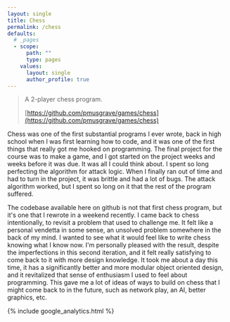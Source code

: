 ```yaml
---
layout: single
title: Chess
permalink: /chess
defaults:
  # _pages
  - scope:
      path: ""
      type: pages
    values:
      layout: single
      author_profile: true
---
```


> A 2-player chess program.
>
> [https://github.com/pmusgrave/games/chess](https://github.com/pmusgrave/games/chess)

Chess was one of the first substantial programs I ever wrote, back in high school when I was first learning how to code, and it was one of the first things that really got me hooked on programming. The final project for the course was to make a game, and I got started on the project weeks and weeks before it was due. It was all I could think about. I spent so long perfecting the algorithm for attack logic. When I finally ran out of time and had to turn in the project, it was brittle and had a lot of bugs. The attack algorithm worked, but I spent so long on it that the rest of the program suffered.

The codebase available here on github is not that first chess program, but it's one that I rewrote in a weekend recently. I came back to chess intentionally, to revisit a problem that used to challenge me. It felt like a personal vendetta in some sense, an unsolved problem somewhere in the back of my mind. I wanted to see what it would feel like to write chess knowing what I know now. I'm personally pleased with the result, despite the imperfections in this second iteration, and it felt really satisfying to come back to it with more design knowledge. It took me about a day this time, it has a significantly better and more modular object oriented design, and it revitalized that sense of enthusiasm I used to feel about programming. This gave me a lot of ideas of ways to build on chess that I might come back to in the future, such as network play, an AI, better graphics, etc.

{% include google_analytics.html %}
